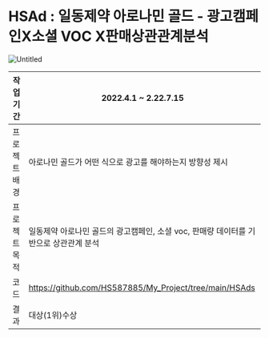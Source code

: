 # HSAd : 일동제약 아로나민 골드 - 광고캠페인X소셜 VOC X판매상관관계분석

![Untitled](https://s3-us-west-2.amazonaws.com/secure.notion-static.com/1714eae9-6946-4069-be0c-4e6dac8bb3ea/Untitled.png)


| 작업기간 | 2022.4.1 ~ 2.22.7.15 |
| --- | --- |
| 프로젝트 배경 | 아로나민 골드가 어떤 식으로 광고를 해야하는지 방향성 제시 |
| 프로젝트 목적 | 일동제약 아로나민 골드의 광고캠페인, 소셜 voc, 판매량 데이터를 기반으로 상관관계 분석 |
| 코드 | https://github.com/HS587885/My_Project/tree/main/HSAds |
| 결과 | 대상(1위)수상 |
